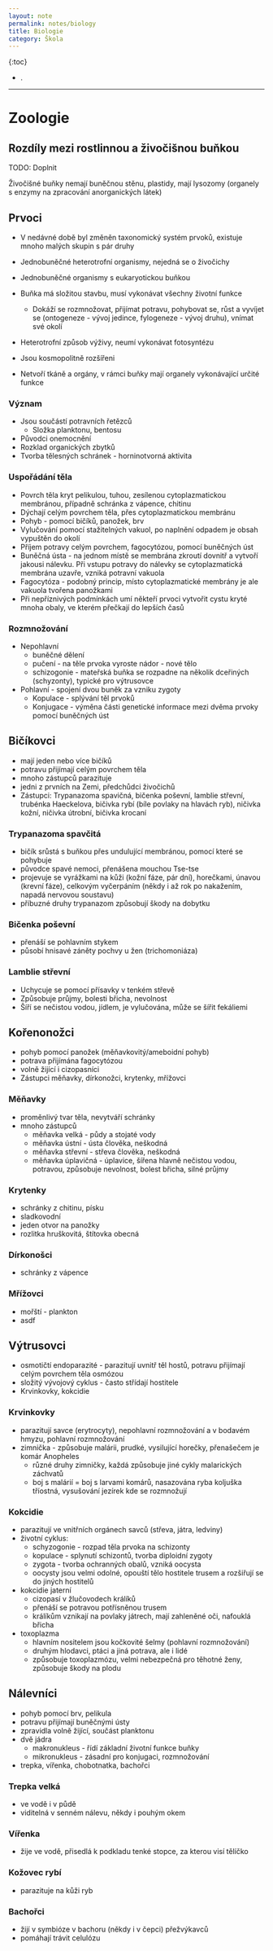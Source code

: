 ```yaml
---
layout: note
permalink: notes/biology
title: Biologie
category: Škola
---
```


{:toc}
- .

---


# Zoologie

## Rozdíly mezi rostlinnou a živočišnou buňkou

TODO: Doplnit

Živočišné buňky nemají buněčnou stěnu, plastidy, mají lysozomy (organely s enzymy na zpracování anorganických látek)

## Prvoci

- V nedávné době byl změněn taxonomický systém prvoků, existuje mnoho malých skupin s pár druhy
- Jednobuněčné heterotrofní organismy, nejedná se o živočichy

- Jednobuněčné organismy s eukaryotickou buňkou
- Buňka má složitou stavbu, musí vykonávat všechny životní funkce
  - Dokáží se rozmnožovat, přijímat potravu, pohybovat se, růst a vyvíjet se (ontogeneze - vývoj jedince, fylogeneze - vývoj druhu), vnímat své okolí
- Heterotrofní způsob výživy, neumí vykonávat fotosyntézu
- Jsou kosmopolitně rozšířeni
- Netvoří tkáně a orgány, v rámci buňky mají organely vykonávající určité funkce

### Význam

- Jsou součástí potravních řetězců
  - Složka planktonu, bentosu
- Původci onemocnění
- Rozklad organických zbytků
- Tvorba tělesných schránek - horninotvorná aktivita

### Uspořádání těla

- Povrch těla kryt pelikulou, tuhou, zesílenou cytoplazmatickou membránou, případně schránka z vápence, chitinu
- Dýchají celým povrchem těla, přes cytoplazmatickou membránu
- Pohyb - pomocí bičíků, panožek, brv
- Vylučování pomocí stažitelných vakuol, po naplnění odpadem je obsah vypuštěn do okolí
- Příjem potravy celým povrchem, fagocytózou, pomocí buněčných úst
- Buněčná ústa - na jednom místě se membrána zkroutí dovnitř a vytvoří jakousi nálevku. Při vstupu potravy do nálevky se cytoplazmatická membrána uzavře, vzniká potravní vakuola
- Fagocytóza - podobný princip, místo cytoplazmatické membrány je ale vakuola tvořena panožkami
- Při nepříznivých podmínkách umí někteří prvoci vytvořit cystu kryté mnoha obaly, ve kterém přečkají do lepších časů

### Rozmnožování

- Nepohlavní 
  - buněčné dělení
  - pučení - na těle prvoka vyroste nádor - nové tělo
  - schizogonie - mateřská buňka se rozpadne na několik dceřiných (schyzonty), typické pro výtrusovce
- Pohlavní - spojení dvou buněk za vzniku zygoty
  - Kopulace - splývání těl prvoků
  - Konjugace - výměna části genetické informace mezi dvěma prvoky pomocí buněčných úst

## Bičíkovci

- mají jeden nebo více bičíků
- potravu přijímají celým povrchem těla
- mnoho zástupců parazituje
- jedni z prvních na Zemi, předchůdci živočichů
- Zástupci: Trypanazoma spavičná, bičenka poševní, lamblie střevní, trubénka Haeckelova, bičivka rybí (bíle povlaky na hlavách ryb), ničivka kožní, ničivka útrobní, bičivka krocaní

### Trypanazoma spavčitá

- bičík srůstá s buňkou přes undulující membránou, pomocí které se pohybuje
- původce spavé nemoci, přenášena mouchou Tse-tse
- projevuje se vyrážkami na kůži (kožní fáze, pár dní), horečkami, únavou (krevní fáze), celkovým vyčerpáním (někdy i až rok po nakažením, napadá nervovou soustavu)
- příbuzné druhy trypanazom způsobují škody na dobytku

### Bičenka poševní

- přenáší se pohlavním stykem
- působí hnisavé záněty pochvy u žen (trichomoniáza)

### Lamblie střevní

- Uchycuje se pomocí přísavky v tenkém střevě
- Způsobuje průjmy, bolesti břicha, nevolnost
- Šíří se nečistou vodou, jídlem, je vylučována, může se šířit fekáliemi

## Kořenonožci

- pohyb pomocí panožek (měňavkovitý/ameboidní pohyb)
- potrava přijímána fagocytózou
- volně žijící i cizopasníci
- Zástupci měňavky, dírkonožci, krytenky, mřížovci

### Měňavky

- proměnlivý tvar těla, nevytváří schránky
- mnoho zástupců
  - měňavka velká - půdy a stojaté vody
  - měňavka ústní - ústa člověka, neškodná
  - měňavka střevní - střeva člověka, neškodná
  - měňavka úplavičná - úplavice, šířena hlavně nečistou vodou, potravou, způsobuje nevolnost, bolest břicha, silné průjmy

### Krytenky

- schránky z chitinu, písku
- sladkovodní
- jeden otvor na panožky
- rozlitka hruškovitá, štítovka obecná

### Dírkonošci

- schránky z vápence

### Mřížovci

- mořští - plankton
- asdf

## Výtrusovci

- osmotičtí endoparazité - parazitují uvnitř těl hostů, potravu přijímají celým povrchem těla osmózou
- složitý vývojový cyklus - často střídají hostitele
- Krvinkovky, kokcidie

### Krvinkovky

- parazitují savce (erytrocyty), nepohlavní rozmnožování a v bodavém hmyzu, pohlavní rozmnožování
- zimnička - způsobuje malárii, prudké, vysilující horečky, přenašečem je komár Anopheles
  - různé druhy zimničky, každá způsobuje jiné cykly malarických záchvatů
  - boj s malárií = boj s larvami komárů, nasazována ryba koljuška tříostná, vysušování jezírek kde se rozmnožují

### Kokcidie

- parazitují ve vnitřních orgánech savců (střeva, játra, ledviny)
- životní cyklus:
  - schyzogonie - rozpad těla prvoka na schizonty
  - kopulace - splynutí schizontů, tvorba diploidní zygoty
  - zygota - tvorba ochranných obalů, vzniká oocysta
  - oocysty jsou velmi odolné, opouští tělo hostitele trusem a rozšiřují se do jiných hostitelů
- kokcidie jaterní 
  - cizopasí v žlučovodech králíků
  - přenáší se potravou potřísněnou trusem
  - králíkům vznikají na povlaky játrech, mají zahleněné oči, nafouklá břicha
- toxoplazma 
  - hlavním nositelem jsou kočkovité šelmy (pohlavní rozmnožování)
  - druhým hlodavci, ptáci a jiná potrava, ale i lidé
  - způsobuje toxoplazmózu, velmi nebezpečná pro těhotné ženy, způsobuje škody na plodu

## Nálevníci

- pohyb pomocí brv, pelikula
- potravu přijímají buněčnými ústy
- zpravidla volně žijící, součást planktonu
- dvě jádra
  - makronukleus - řídí základní životní funkce buňky
  - mikronukleus - zásadní pro konjugaci, rozmnožování
- trepka, vířenka, chobotnatka, bachořci

### Trepka velká

- ve vodě i v půdě
- viditelná v senném nálevu, někdy i pouhým okem

### Vířenka

- žije ve vodě, přisedlá k podkladu tenké stopce, za kterou visí tělíčko

### Kožovec rybí

- parazituje na kůži ryb

### Bachořci

- žijí v symbióze v bachoru (někdy i v čepci) přežvýkavců
- pomáhají trávit celulózu
